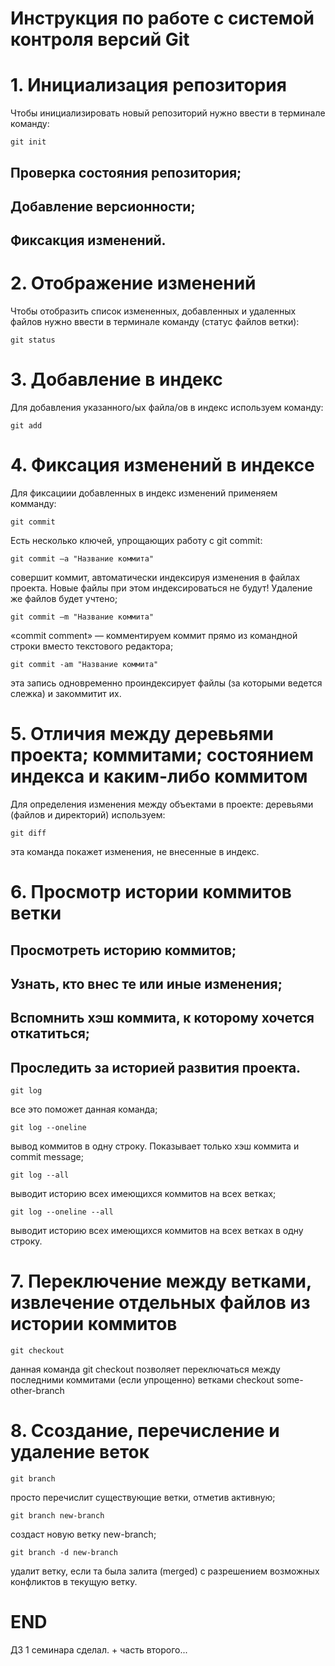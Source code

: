 # **Инструкция по работе с системой контроля версий Git**

# 1. Инициализация репозитория

Чтобы инициализировать новый репозиторий нужно ввести в терминале команду:

    git init

## Проверка состояния репозитория;

## Добавление версионности;

## Фиксакция изменений.

# 2. Отображение изменений

Чтобы отобразить список измененных, добавленных и удаленных файлов нужно ввести в терминале команду (статус файлов ветки):

    git status

# 3. Добавление в индекс

Для добавления указанного/ых файла/ов в индекс используем команду:

    git add

# 4. Фиксация изменений в индексе

Для фиксациии добавленных в индекс изменений применяем комманду:

    git commit

Есть несколько ключей, упрощающих работу с git commit:

    git commit –a "Название коммита"

совершит коммит, автоматически индексируя изменения в файлах проекта. Новые файлы при этом индексироваться не будут! Удаление же файлов будет учтено;

    git commit –m "Название коммита"

«commit comment» — комментируем коммит прямо из командной строки вместо текстового редактора;

    git commit -am "Название коммита"

эта запись одновременно проиндексирует файлы (за которыми ведется слежка) и закоммитит их.

# 5. Отличия между деревьями проекта; коммитами; состоянием индекса и каким-либо коммитом

Для определения изменения между объектами в проекте: деревьями (файлов и директорий) используем:

    git diff

эта команда покажет изменения, не внесенные в индекс.

# 6. Просмотр истории коммитов ветки

## Просмотреть историю коммитов;

## Узнать, кто внес те или иные изменения;

## Вспомнить хэш коммита, к которому хочется откатиться;

## Проследить за историей развития проекта.

    git log

все это поможет данная команда;

    git log --oneline

вывод коммитов в одну строку. Показывает только хэш коммита и commit message;

    git log --all

выводит историю всех имеющихся коммитов на всех ветках;

    git log --oneline --all

выводит историю всех имеющихся коммитов на всех ветках в одну строку.

# 7. Переключение между ветками, извлечение отдельных файлов из истории коммитов

    git checkout

данная команда git checkout позволяет переключаться между последними коммитами (если упрощенно) ветками checkout some-other-branch

# 8. Ссоздание, перечисление и удаление веток

    git branch

просто перечислит существующие ветки, отметив активную;

    git branch new-branch
    
создаст новую ветку new-branch;

    git branch -d new-branch
   
удалит ветку, если та была залита (merged) с разрешением возможных конфликтов в текущую ветку.

# END 

ДЗ 1 семинара сделал. + часть второго...
